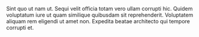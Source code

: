 Sint quo ut nam ut.
Sequi velit officia totam vero ullam corrupti hic.
Quidem voluptatum iure ut quam similique quibusdam sit reprehenderit.
Voluptatem aliquam rem eligendi ut amet non.
Expedita beatae architecto qui tempore corrupti et.